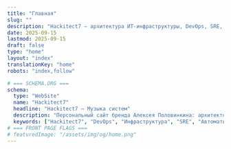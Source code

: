 ```yaml
---
title: "Главная"
slug: ""
description: "Hackitect7 — архитектура ИТ-инфраструктуры, DevOps, SRE, безопасность и автоматизация. Более 22 лет опыта, воплощённые в услуги, проекты и практические материалы."
date: 2025-09-15
lastmod: 2025-09-15
draft: false
type: "home"
layout: "index"
translationKey: "home"
robots: "index,follow"

# === SCHEMA.ORG ===
schema:
  type: "WebSite"
  name: "Hackitect7"
  headline: "Hackitect7 — Музыка систем"
  description: "Персональный сайт бренда Алексея Половинкина: архитектор ИТ-инфраструктуры, эксперт по DevOps и автоматизации."
  keywords: ["Hackitect7", "DevOps", "Инфраструктура", "SRE", "Автоматизация", "Архитектура"]
# === FRONT PAGE FLAGS ===
# featuredImage: "/assets/img/og/home.png"
---
```

